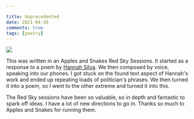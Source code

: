 ```yaml
---

title: Unprecedented
date: 2021-04-30
comments: true
tags: [poetry]
---
```


<img src="https://www.davidralphlewis.co.uk/assets/images/articles/2021/unprecedented.jpg" class="responsive"><br>

This was written in an Apples and Snakes Red Sky Sessions. It started as a response to a poem by [Hannah Silva](https://www.youtube.com/watch?v=yCy9YS_UYeE). We then composed by voice, speaking into our phones. I got stuck on the found text aspect of Hannah's work and ended up repeating loads of politician's phrases. We then turned it into a poem, so I went to the other extreme and turned it into this.

The Red Sky sessions have been so valuable, so in depth and fantastic to spark off ideas. I have a lot of new directions to go in. Thanks so much to Apples and Snakes for running them.
